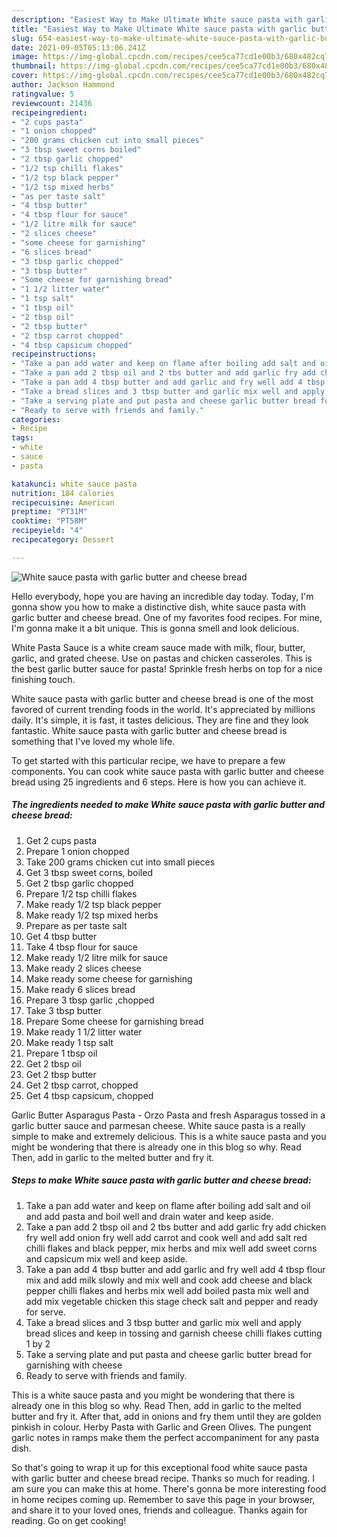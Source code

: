 ```yaml
---
description: "Easiest Way to Make Ultimate White sauce pasta with garlic butter and cheese bread"
title: "Easiest Way to Make Ultimate White sauce pasta with garlic butter and cheese bread"
slug: 654-easiest-way-to-make-ultimate-white-sauce-pasta-with-garlic-butter-and-cheese-bread
date: 2021-09-05T05:13:06.241Z
image: https://img-global.cpcdn.com/recipes/cee5ca77cd1e00b3/680x482cq70/white-sauce-pasta-with-garlic-butter-and-cheese-bread-recipe-main-photo.jpg
thumbnail: https://img-global.cpcdn.com/recipes/cee5ca77cd1e00b3/680x482cq70/white-sauce-pasta-with-garlic-butter-and-cheese-bread-recipe-main-photo.jpg
cover: https://img-global.cpcdn.com/recipes/cee5ca77cd1e00b3/680x482cq70/white-sauce-pasta-with-garlic-butter-and-cheese-bread-recipe-main-photo.jpg
author: Jackson Hammond
ratingvalue: 5
reviewcount: 21436
recipeingredient:
- "2 cups pasta"
- "1 onion chopped"
- "200 grams chicken cut into small pieces"
- "3 tbsp sweet corns boiled"
- "2 tbsp garlic chopped"
- "1/2 tsp chilli flakes"
- "1/2 tsp black pepper"
- "1/2 tsp mixed herbs"
- "as per taste salt"
- "4 tbsp butter"
- "4 tbsp flour for sauce"
- "1/2 litre milk for sauce"
- "2 slices cheese"
- "some cheese for garnishing"
- "6 slices bread"
- "3 tbsp garlic chopped"
- "3 tbsp butter"
- "Some cheese for garnishing bread"
- "1 1/2 litter water"
- "1 tsp salt"
- "1 tbsp oil"
- "2 tbsp oil"
- "2 tbsp butter"
- "2 tbsp carrot chopped"
- "4 tbsp capsicum chopped"
recipeinstructions:
- "Take a pan add water and keep on flame after boiling add salt and oil and add pasta and boil well and drain water and keep aside."
- "Take a pan add 2 tbsp oil and 2 tbs butter and add garlic fry add chicken fry well add onion fry well add carrot and cook well and add salt red chilli flakes and black pepper, mix herbs and mix well add sweet corns and capsicum mix well and keep aside."
- "Take a pan add 4 tbsp butter and add garlic and fry well add 4 tbsp flour mix and add milk slowly and mix well and cook add cheese and black pepper chilli flakes and herbs mix well add boiled pasta mix well and add mix vegetable chicken this stage check salt and pepper and ready for serve."
- "Take a bread slices and 3 tbsp butter and garlic mix well and apply bread slices and keep in tossing and garnish cheese chilli flakes cutting 1 by 2"
- "Take a serving plate and put pasta and cheese garlic butter bread for garnishing with cheese"
- "Ready to serve with friends and family."
categories:
- Recipe
tags:
- white
- sauce
- pasta

katakunci: white sauce pasta 
nutrition: 184 calories
recipecuisine: American
preptime: "PT31M"
cooktime: "PT58M"
recipeyield: "4"
recipecategory: Dessert

---
```



![White sauce pasta with garlic butter and cheese bread](https://img-global.cpcdn.com/recipes/cee5ca77cd1e00b3/680x482cq70/white-sauce-pasta-with-garlic-butter-and-cheese-bread-recipe-main-photo.jpg)

Hello everybody, hope you are having an incredible day today. Today, I'm gonna show you how to make a distinctive dish, white sauce pasta with garlic butter and cheese bread. One of my favorites food recipes. For mine, I'm gonna make it a bit unique. This is gonna smell and look delicious.

White Pasta Sauce is a white cream sauce made with milk, flour, butter, garlic, and grated cheese. Use on pastas and chicken casseroles. This is the best garlic butter sauce for pasta! Sprinkle fresh herbs on top for a nice finishing touch.

White sauce pasta with garlic butter and cheese bread is one of the most favored of current trending foods in the world. It's appreciated by millions daily. It's simple, it is fast, it tastes delicious. They are fine and they look fantastic. White sauce pasta with garlic butter and cheese bread is something that I've loved my whole life.


To get started with this particular recipe, we have to prepare a few components. You can cook white sauce pasta with garlic butter and cheese bread using 25 ingredients and 6 steps. Here is how you can achieve it.

<!--inarticleads1-->

##### The ingredients needed to make White sauce pasta with garlic butter and cheese bread:

1. Get 2 cups pasta
1. Prepare 1 onion chopped
1. Take 200 grams chicken cut into small pieces
1. Get 3 tbsp sweet corns, boiled
1. Get 2 tbsp garlic chopped
1. Prepare 1/2 tsp chilli flakes
1. Make ready 1/2 tsp black pepper
1. Make ready 1/2 tsp mixed herbs
1. Prepare as per taste salt
1. Get 4 tbsp butter
1. Take 4 tbsp flour for sauce
1. Make ready 1/2 litre milk for sauce
1. Make ready 2 slices cheese
1. Make ready some cheese for garnishing
1. Make ready 6 slices bread
1. Prepare 3 tbsp garlic ,chopped
1. Take 3 tbsp butter
1. Prepare Some cheese for garnishing bread
1. Make ready 1 1/2 litter water
1. Make ready 1 tsp salt
1. Prepare 1 tbsp oil
1. Get 2 tbsp oil
1. Get 2 tbsp butter
1. Get 2 tbsp carrot, chopped
1. Get 4 tbsp capsicum, chopped


Garlic Butter Asparagus Pasta - Orzo Pasta and fresh Asparagus tossed in a garlic butter sauce and parmesan cheese. White sauce pasta is a really simple to make and extremely delicious. This is a white sauce pasta and you might be wondering that there is already one in this blog so why. Read Then, add in garlic to the melted butter and fry it. 

<!--inarticleads2-->

##### Steps to make White sauce pasta with garlic butter and cheese bread:

1. Take a pan add water and keep on flame after boiling add salt and oil and add pasta and boil well and drain water and keep aside.
1. Take a pan add 2 tbsp oil and 2 tbs butter and add garlic fry add chicken fry well add onion fry well add carrot and cook well and add salt red chilli flakes and black pepper, mix herbs and mix well add sweet corns and capsicum mix well and keep aside.
1. Take a pan add 4 tbsp butter and add garlic and fry well add 4 tbsp flour mix and add milk slowly and mix well and cook add cheese and black pepper chilli flakes and herbs mix well add boiled pasta mix well and add mix vegetable chicken this stage check salt and pepper and ready for serve.
1. Take a bread slices and 3 tbsp butter and garlic mix well and apply bread slices and keep in tossing and garnish cheese chilli flakes cutting 1 by 2
1. Take a serving plate and put pasta and cheese garlic butter bread for garnishing with cheese
1. Ready to serve with friends and family.


This is a white sauce pasta and you might be wondering that there is already one in this blog so why. Read Then, add in garlic to the melted butter and fry it. After that, add in onions and fry them until they are golden pinkish in colour. Herby Pasta with Garlic and Green Olives. The pungent garlic notes in ramps make them the perfect accompaniment for any pasta dish. 

So that's going to wrap it up for this exceptional food white sauce pasta with garlic butter and cheese bread recipe. Thanks so much for reading. I am sure you can make this at home. There's gonna be more interesting food in home recipes coming up. Remember to save this page in your browser, and share it to your loved ones, friends and colleague. Thanks again for reading. Go on get cooking!

